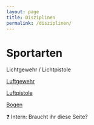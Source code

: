```yaml
---
layout: page
title: Disziplinen
permalink: /disziplinen/
---
```

# Sportarten

Lichtgewehr / Lichtpistole

[Luftgewehr](/luftgewehr/)

[Luftpistole](/luftpistole/)

[Bogen](/bogen/)

❓ Intern: Braucht ihr diese Seite?

